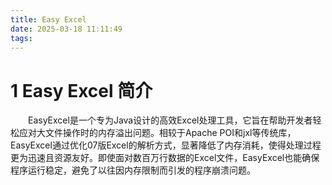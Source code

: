 ```yaml
---
title: Easy Excel
date: 2025-03-18 11:11:49
tags:
---
```


# 1 Easy Excel 简介

&emsp;&emsp;EasyExcel是一个专为Java设计的高效Excel处理工具，它旨在帮助开发者轻松应对大文件操作时的内存溢出问题。相较于Apache POI和jxl等传统库，EasyExcel通过优化07版Excel的解析方式，显著降低了内存消耗，使得处理过程更为迅速且资源友好。即使面对数百万行数据的Excel文件，EasyExcel也能确保程序运行稳定，避免了以往因内存限制而引发的程序崩溃问题。

